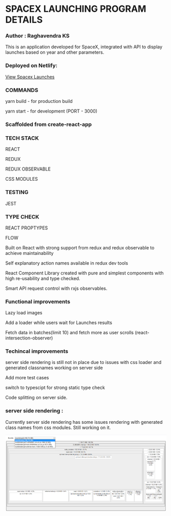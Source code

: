 # SPACEX LAUNCHING PROGRAM DETAILS

### Author : Raghavendra KS

This is an application developed for SpaceX, integrated with API to display launches based on year and other parameters.

### Deployed on Netlify:

[View Spacex Launches](https://spacex-p.netlify.app/)



### COMMANDS
yarn build  - for production build


yarn start - for development (PORT - 3000)



### Scaffolded from create-react-app


### TECH STACK
REACT


REDUX


REDUX OBSERVABLE


CSS MODULES 

### TESTING 


JEST

### TYPE CHECK


REACT PROPTYPES


FLOW



Built on React with strong support from redux and redux observable to achieve  maintainability

Self explanatory action names available in redux dev tools

React Component Library created with pure and simplest components with high re-usability and type checked.

Smart API request control with rxjs observables.


### Functional improvements

Lazy load images 


Add a loader while users wait for Launches results


Fetch data in batches(limit 10) and fetch more  as user scrolls (react-intersection-observer)

### Techincal improvements

server side rendering is still not in place due to issues with css loader and generated classnames working on server side


Add more test cases


switch to typescipt for strong static type check


Code splitting on server side.


### server side rendering :
Currently server side rendering has some issues rendering with generated class names from css modules. Still working on it.


![Bundle Analyzer](report.png "Bundle Analyzer")



